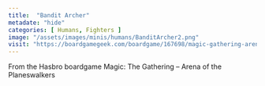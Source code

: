 ```yaml
---
title:  "Bandit Archer"
metadate: "hide"
categories: [ Humans, Fighters ]
image: "/assets/images/minis/humans/BanditArcher2.png"
visit: "https://boardgamegeek.com/boardgame/167698/magic-gathering-arena-planeswalkers"
---
```

From the Hasbro boardgame Magic: The Gathering – Arena of the Planeswalkers